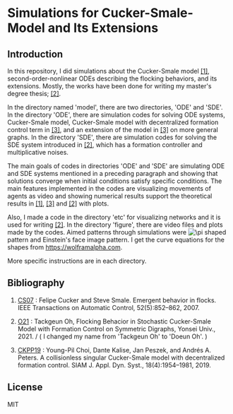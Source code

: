 # Simulations for Cucker-Smale-Model and Its Extensions

## Introduction

In this repository, I did simulations about the Cucker-Smale model [[1]][(CS07)], second-order-nonlinear ODEs describing the flocking behaviors, and its extensions. Mostly, the works have been done for writing my master's degree thesis; [[2]][(O21)].

In the directory named 'model', there are two directories, 'ODE' and 'SDE'. In the directory 'ODE', there are simulation codes for solving ODE systems, Cucker-Smale model, Cucker-Smale model with decentralized formation control term in [[3]][(CKPP19)], and an extension of the model in [[3]][(CKPP19)] on more general graphs. In the directory 'SDE', there are simulation codes for solving the SDE system introduced in [[2]][(O21)], which has a formation controller and multiplicative noises.

The main goals of codes in directories 'ODE' and 'SDE' are simulating ODE and SDE systems mentioned in a preceding paragraph and showing that solutions converge when initial conditions satisfy specific conditions. The main features implemented in the codes are visualizing movements of agents as video and showing numerical results support the theoretical results in [[1]][(CS07)], [[3]][(CKPP19)] and [[2]][(O21)] with plots. 

Also, I made a code in the directory 'etc' for visualizing networks and it is used for writing [[2]][(O21)]. In the directory 'figure', there are video files and plots made by the codes. Aimed patterns through simulations were <img src="https://latex.codecogs.com/svg.latex?\inline&space;\fn_cm&space;\pi" title="\pi" /> shaped pattern and Einstein's face image pattern. I get the curve equations for the shapes from https://wolframalpha.com.

More specific instructions are in each directory.

## Bibliography

1. [CS07][(CS07)] : Felipe Cucker and Steve Smale. Emergent behavior in flocks. IEEE Transactions
on Automatic Control, 52(5):852–862, 2007.

2. [O21][(O21)] : Tackgeun Oh, Flocking Behacior in Stochastic Cucker-Smale Model with Formation Control on Symmetric Digraphs, Yonsei Univ., 2021.
/ ( I changed my name from 'Tackgeun Oh' to 'Doeun Oh'. )

3. [CKPP19][(CKPP19)] : Young-Pil Choi, Dante Kalise, Jan Peszek, and Andrés A. Peters. A collisionless
singular Cucker-Smale model with decentralized formation control. SIAM J.
Appl. Dyn. Syst., 18(4):1954–1981, 2019.

## License

MIT

[(CS07)]: https://ieeexplore.ieee.org/document/4200853 "CS07"
[(O21)]: http://www.riss.kr/link?id=T15771814 "O21"
[(CKPP19)]: https://arxiv.org/abs/1807.05177 "CKPP19"
